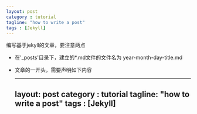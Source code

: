 ```yaml
---
layout: post
category : tutorial
tagline: "how to write a post"
tags : [Jekyll]
---
```


编写基于jekyll的文章，要注意两点

- 在'_posts'目录下，建立的*.md文件的文件名为 year-month-day-title.md
- 文章的一开头，需要声明如下内容
 
    ---
    layout: post
    category : tutorial
    tagline: "how to write a post"
    tags : [Jekyll]
    ---

